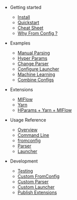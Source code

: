 <!-- docs/_sidebar.md -->

* Getting started

    * [Install](getting-started/install)
    * [Quickstart](getting-started/quickstart/)
    * [Cheat Sheet](getting-started/cheat-sheet/)
    * [Why From Config ?](getting-started/why-fromconfig)

* Examples

    * [Manual Parsing](examples/manual-parsing/)
    * [Hyper Params](examples/hyper-params/)
    * [Change Parser](examples/change-parser/)
    * [Configure Launcher](examples/configure-launcher/)
    * [Machine Learning](examples/machine-learning/)
    * [Combine Configs](examples/combine-configs/)

* Extensions

    * [MlFlow](extensions/mlflow/)
    * [Yarn](extensions/yarn/)
    * [HParams + Yarn + MlFlow](extensions/hparams-yarn-mlflow/)

* Usage Reference

    * [Overview](usage-reference/overview)
    * [Command Line](usage-reference/command-line)
    * [fromconfig](usage-reference/fromconfig/)
    * [Parser](usage-reference/parser/)
    * [Launcher](usage-reference/launcher/)

* Development

    * [Testing](development/testing)
    * [Custom FromConfig](development/custom-fromconfig/)
    * [Custom Parser](development/custom-parser/)
    * [Custom Launcher](development/custom-launcher/)
    * [Publish Extensions](development/publish-extensions)
